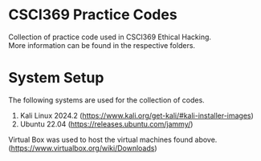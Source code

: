 # CSCI369 Practice Codes
Collection of practice code used in CSCI369 Ethical Hacking. <br>
More information can be found in the respective folders.

# System Setup
The following systems are used for the collection of codes.
1. Kali Linux 2024.2 (https://www.kali.org/get-kali/#kali-installer-images)
2. Ubuntu 22.04 (https://releases.ubuntu.com/jammy/)

Virtual Box was used to host the virtual machines found above.
<br>(https://www.virtualbox.org/wiki/Downloads)
